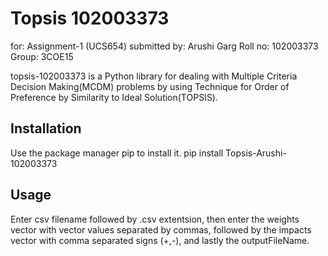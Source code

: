# Topsis 102003373

for: Assignment-1 (UCS654) submitted by: Arushi Garg Roll no: 102003373 Group: 3COE15

topsis-102003373 is a Python library for dealing with Multiple Criteria Decision Making(MCDM) problems by using Technique for Order of Preference by Similarity to Ideal Solution(TOPSIS).



## Installation

Use the package manager pip to install it.
pip install Topsis-Arushi-102003373


## Usage
Enter csv filename followed by .csv extentsion, then enter the weights vector with vector values separated by commas, followed by the impacts vector with comma separated signs (+,-), and lastly the outputFileName.


